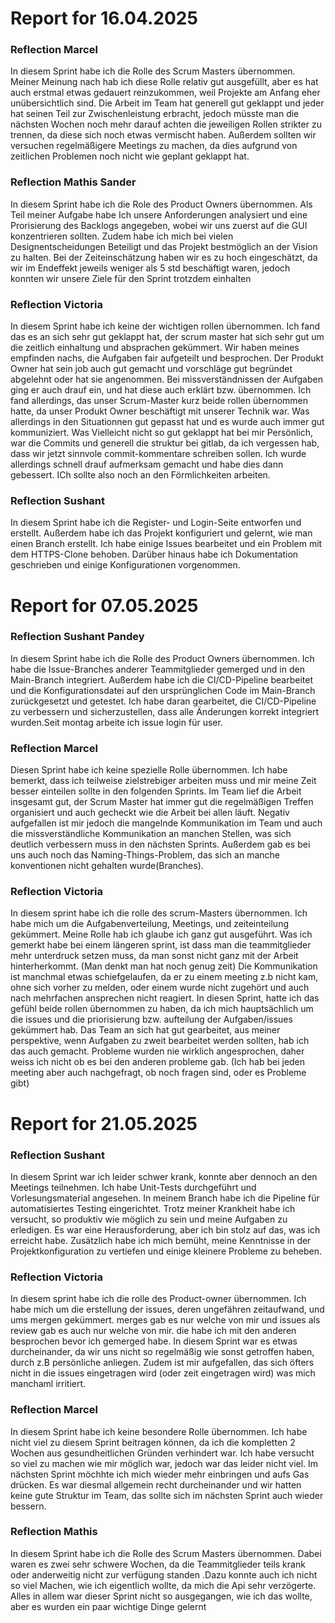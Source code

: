 
# Report for 16.04.2025 

### Reflection Marcel

In diesem Sprint habe ich die Rolle des Scrum Masters übernommen.
Meiner Meinung nach hab ich diese Rolle relativ gut ausgefüllt, aber es hat auch erstmal etwas gedauert reinzukommen, weil Projekte am Anfang eher unübersichtlich sind.
Die Arbeit im Team hat generell gut geklappt und jeder hat seinen Teil zur Zwischenleistung erbracht, jedoch müsste man die nächsten Wochen noch mehr darauf achten die jeweiligen Rollen strikter zu trennen, da diese sich noch etwas vermischt haben.
Außerdem sollten wir versuchen regelmäßigere Meetings zu machen, da dies aufgrund von zeitlichen Problemen noch nicht wie geplant geklappt hat.

### Reflection Mathis Sander

In diesem Sprint habe ich die Role des Product Owners übernommen. Als Teil meiner Aufgabe habe Ich unsere Anforderungen analysiert und eine Prorisierung des Backlogs angegeben, wobei wir uns zuerst auf die GUI konzentrieren sollten. Zudem habe ich mich bei vielen Designentscheidungen Beteiligt und das Projekt bestmöglich an der Vision zu halten. Bei der Zeiteinschätzung haben wir es zu hoch eingeschätzt, da wir im Endeffekt jeweils weniger als 5 std beschäftigt waren, jedoch konnten wir unsere Ziele für den Sprint trotzdem einhalten 


### Reflection Victoria

In diesem Sprint habe ich keine der wichtigen rollen übernommen.
Ich fand das es an sich sehr gut geklappt hat, der scrum master hat sich sehr gut um die zeitlich einhaltung und absprachen gekümmert.
Wir haben meines empfinden nachs, die Aufgaben fair aufgeteilt und besprochen.
Der Produkt Owner hat sein job auch gut gemacht und vorschläge gut begründet abgelehnt oder hat sie angenommen. Bei missverständnissen der Aufgaben ging er auch drauf ein, und hat diese auch erklärt bzw. übernommen.
Ich fand allerdings, das unser Scrum-Master kurz beide rollen übernommen hatte, da unser Produkt Owner beschäftigt mit unserer Technik war. Was allerdings in den Situationnen gut gepasst hat und es wurde auch immer gut kommuniziert.
Was Vielleicht nicht so gut geklappt hat bei mir Persönlich, war die Commits und generell die struktur bei gitlab, da ich vergessen hab, dass wir jetzt sinnvole commit-kommentare schreiben sollen. Ich wurde allerdings schnell drauf aufmerksam gemacht und habe dies dann gebessert. ICh sollte also noch an den Förmlichkeiten arbeiten.

### Reflection Sushant  

In diesem Sprint habe ich die Register- und Login-Seite entworfen und erstellt. Außerdem habe ich das Projekt
konfiguriert und gelernt, wie man einen Branch erstellt. Ich habe einige Issues bearbeitet und ein Problem mit dem HTTPS-Clone behoben. 
Darüber hinaus habe ich Dokumentation geschrieben und einige Konfigurationen vorgenommen.

# Report for 07.05.2025

### Reflection Sushant Pandey

In diesem Sprint habe ich die Rolle des Product Owners übernommen.
Ich habe die Issue-Branches anderer Teammitglieder gemerged und in den Main-Branch integriert. Außerdem habe ich 
die CI/CD-Pipeline bearbeitet und die Konfigurationsdatei auf den ursprünglichen Code im Main-Branch zurückgesetzt und getestet. Ich habe daran gearbeitet, 
die CI/CD-Pipeline zu verbessern und sicherzustellen, dass alle Änderungen korrekt integriert wurden.Seit montag arbeite ich issue login für user.
 
### Reflection Marcel

Diesen Sprint habe ich keine spezielle Rolle übernommen.
Ich habe bemerkt, dass ich teilweise zielstrebiger arbeiten muss und mir meine Zeit besser einteilen sollte in den folgenden Sprints.
Im Team lief die Arbeit insgesamt gut, der Scrum Master hat immer gut die regelmäßigen Treffen organisiert und auch gecheckt wie die Arbeit bei allen läuft.
Negativ aufgefallen ist mir jedoch die mangelnde Kommunikation im Team und auch die missverständliche Kommunikation an manchen Stellen, was sich deutlich verbessern muss in den nächsten Sprints.
Außerdem gab es bei uns auch noch das Naming-Things-Problem, das sich an manche konventionen nicht gehalten wurde(Branches).


### Reflection Victoria

In diesem sprint habe ich die rolle des scrum-Masters übernommen.
Ich habe mich um die Aufgabenverteilung, Meetings, und zeiteinteilung gekümmert. Meine Rolle hab ich glaube ich ganz gut ausgeführt. Was ich gemerkt habe bei einem längeren sprint,
ist dass man die teammitglieder mehr unterdruck setzen muss, da man sonst nicht ganz mit der Arbeit hinterherkommt. (Man denkt man hat noch genug zeit)
Die Kommunikation ist manchmal etwas schiefgelaufen, da er zu einem meeting z.b nicht kam, ohne sich vorher zu melden, oder einem wurde nicht zugehört und auch nach mehrfachen ansprechen nicht reagiert.
In diesen Sprint, hatte ich das gefühl beide rollen übernommen zu haben, da ich mich hauptsächlich um die issues und die priorisierung bzw. aufteilung der Aufgaben/issues gekümmert hab.
Das Team an sich hat gut gearbeitet, aus meiner perspektive, wenn Aufgaben zu zweit bearbeitet werden sollten, hab ich das auch gemacht. Probleme wurden nie wirklich angesprochen, daher weiss ich nicht ob es bei den anderen probleme gab.
(Ich hab bei jeden meeting aber auch nachgefragt, ob noch fragen sind, oder es Probleme gibt)


# Report for 21.05.2025


### Reflection Sushant  
In diesem Sprint war ich leider schwer krank, konnte aber dennoch an den Meetings teilnehmen. Ich habe Unit-Tests 
durchgeführt und Vorlesungsmaterial angesehen. In meinem Branch habe ich die Pipeline für automatisiertes 
Testing eingerichtet. Trotz meiner Krankheit habe ich versucht, so produktiv wie möglich zu sein und meine
Aufgaben zu erledigen. Es war eine Herausforderung, aber ich bin stolz auf das, was ich erreicht habe. 
Zusätzlich habe ich mich bemüht, 
meine Kenntnisse in der Projektkonfiguration zu vertiefen und einige kleinere Probleme zu beheben.

### Reflection Victoria

In diesem sprint habe ich die rolle des Product-owner übernommen.
Ich habe mich um die erstellung der issues, deren ungefähren zeitaufwand, und ums mergen gekümmert.
merges gab es nur welche von mir und issues als review gab es auch nur welche von mir. die habe ich mit den anderen besprochen bevor ich gemerged habe.
In diesem Sprint war es etwas durcheinander, da wir uns nicht so regelmäßig wie sonst getroffen haben, durch z.B persönliche anliegen.
Zudem ist mir aufgefallen, das sich öfters nicht in die issues eingetragen wird (oder zeit eingetragen wird) was mich manchaml irritiert.


### Reflection Marcel

In diesem Sprint habe ich keine besondere Rolle übernommen.
Ich habe nicht viel zu diesem Sprint beitragen können, da ich die kompletten 2 Wochen aus gesundheitlichen Gründen verhindert war.
Ich habe versucht so viel zu machen wie mir möglich war, jedoch war das leider nicht viel.
Im nächsten Sprint möchhte ich mich wieder mehr einbringen und aufs Gas drücken. Es war diesmal allgemein recht durcheinander und wir hatten 
keine gute Struktur im Team, das sollte sich im nächsten Sprint auch wieder bessern.

### Reflection Mathis

In diesem Sprint habe ich die Rolle des Scrum Masters übernommen. Dabei waren es zwei sehr schwere Wochen, da die Teammitglieder teils krank oder anderweitig nicht zur verfügung standen
.Dazu konnte auch ich nicht so viel Machen, wie ich eigentlich wollte, da mich die Api sehr verzögerte. Alles in allem war dieser Sprint nicht so ausgegangen, wie ich das wollte, aber es wurden ein paar wichtige Dinge gelernt